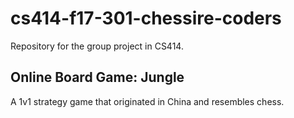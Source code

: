 # cs414-f17-301-chessire-coders
Repository for the group project in CS414.

## Online Board Game: Jungle
A 1v1 strategy game that originated in China and resembles chess.
